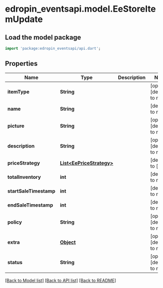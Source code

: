 # edropin_eventsapi.model.EeStoreItemUpdate

## Load the model package
```dart
import 'package:edropin_eventsapi/api.dart';
```

## Properties
Name | Type | Description | Notes
------------ | ------------- | ------------- | -------------
**itemType** | **String** |  | [optional] [default to null]
**name** | **String** |  | [default to null]
**picture** | **String** |  | [optional] [default to null]
**description** | **String** |  | [optional] [default to null]
**priceStrategy** | [**List&lt;EePriceStrategy&gt;**](EePriceStrategy.md) |  | [default to []]
**totalInventory** | **int** |  | [default to null]
**startSaleTimestamp** | **int** |  | [default to null]
**endSaleTimestamp** | **int** |  | [default to null]
**policy** | **String** |  | [optional] [default to null]
**extra** | [**Object**](.md) |  | [optional] [default to null]
**status** | **String** |  | [optional] [default to null]

[[Back to Model list]](../README.md#documentation-for-models) [[Back to API list]](../README.md#documentation-for-api-endpoints) [[Back to README]](../README.md)


